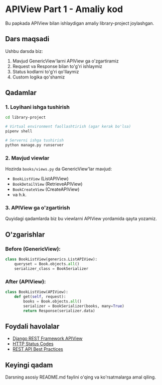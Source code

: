 # APIView Part 1 - Amaliy kod

Bu papkada APIView bilan ishlaydigan amaliy library-project joylashgan.

## Dars maqsadi

Ushbu darsda biz:
1. Mavjud GenericView'larni APIView ga o'zgartiramiz
2. Request va Response bilan to'g'ri ishlaymiz
3. Status kodlarni to'g'ri qo'llaymiz
4. Custom logika qo'shamiz

## Qadamlar

### 1. Loyihani ishga tushirish

```bash
cd library-project

# Virtual environment faollashtirish (agar kerak bo'lsa)
pipenv shell

# Serverni ishga tushirish
python manage.py runserver
```

### 2. Mavjud viewlar

Hozirda `books/views.py` da GenericView'lar mavjud:
- `BookListView` (ListAPIView)
- `BookDetailView` (RetrieveAPIView)
- `BookCreateView` (CreateAPIView)
- va h.k.

### 3. APIView ga o'zgartirish

Quyidagi qadamlarda biz bu viewlarni APIView yordamida qayta yozamiz.

## O'zgarishlar

### Before (GenericView):
```python
class BookListView(generics.ListAPIView):
    queryset = Book.objects.all()
    serializer_class = BookSerializer
```

### After (APIView):
```python
class BookListView(APIView):
    def get(self, request):
        books = Book.objects.all()
        serializer = BookSerializer(books, many=True)
        return Response(serializer.data)
```

## Foydali havolalar

- [Django REST Framework APIView](https://www.django-rest-framework.org/api-guide/views/)
- [HTTP Status Codes](https://httpstatuses.com/)
- [REST API Best Practices](https://restfulapi.net/)

## Keyingi qadam

Darsning asosiy README.md faylini o'qing va ko'rsatmalarga amal qiling.